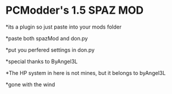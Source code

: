 # PCModder's 1.5 SPAZ MOD

*its a plugin so just paste into your mods folder

*paste both spazMod and don.py

*put you perfered settings in don.py

*special thanks to ByAngel3L

*The HP system in here is not mines, but it belongs to byAngel3L

*gone with the wind

